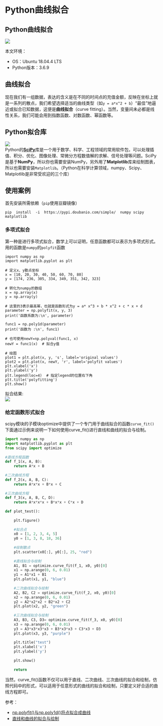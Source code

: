 # Python曲线拟合

## Python曲线拟合

![](https://s1.ax1x.com/2020/04/16/JkSI7F.png)


本文环境：
* OS：Ubuntu 18.04.4 LTS
* Python版本：3.6.9


## 曲线拟合
现在我们有一组数据，表达的含义是在不同的时间点的充值金额，反映在坐标上就是一系列的散点，我们希望选择适当的曲线类型（如`y = a*x^2 + b`）“最佳”地逼近或拟合已知数据，这便是**曲线拟合**（curve fitting）。当然，变量间未必都是线性关系，我们可能会用到指数函数、对数函数、幂函数等。

<!-- more -->

## Python拟合库
![](https://s1.ax1x.com/2020/04/16/Jkp7b8.png)  
Python的[**SciPy**](https://www.scipy.org/)库是一个用于数学、科学、工程领域的常用软件包，可以处理插值、积分、优化、图像处理、常微分方程数值解的求解、信号处理等问题。SciPy是基于**NumPy**，所以你也需要安装NumPy，另外用了**Matplotlib**库来绘制图表，所以也需要安装`Matplotlib`。（Python在科学计算领域，numpy、Scipy、Matplotlib是非常受欢迎的三个库）  


## 使用案例
首先安装所需依赖（`pip`使用豆瓣镜像）
```
pip  install  -i  https://pypi.doubanio.com/simple/  numpy scipy matplotlib
```

### 多项式拟合
第一种是进行多项式拟合，数学上可以证明，任意函数都可以表示为多项式形式。用的函数是`numpy`的`polyfit`函数
```
import numpy as np
import matplotlib.pyplot as plt

# 定义x、y散点坐标
x = [10, 20, 30, 40, 50, 60, 70, 80]
y = [174, 236, 305, 334, 349, 351, 342, 323]

# 转化为numpy的数组
x = np.array(x)
y = np.array(y)

# 这里的3表示最高幂，也就是函数形式为y = a* x^3 + b * x^2 + c * x + d
parameter = np.polyfit(x, y, 3)
print('函数系数为:\n', parameter)

func1 = np.poly1d(parameter)
print('函数为 :\n', func1)

# 也可使用newY=np.polyval(func1, x)
newY = func1(x)  # 拟合y值

# 绘图
plot1 = plt.plot(x, y, 's', label='original values')
plot2 = plt.plot(x, newY, 'r', label='polyfit values')
plt.xlabel('x')
plt.ylabel('y')
plt.legend(loc=4)  # 指定legend的位置右下角
plt.title('polyfitting')
plt.show()
```
拟合结果:  
![](https://s1.ax1x.com/2020/04/16/JktOn1.png)


### 给定函数形式拟合
scipy模块的子模块optimize中提供了一个专门用于曲线拟合的函数`curve_fit()`  
下面通过示例来说明一下如何使用curve_fit()进行直线和曲线的拟合与绘制。  
```python
import numpy as np
import matplotlib.pyplot as plt
from scipy import optimize
 
#直线方程函数
def f_1(x, A, B):
    return A*x + B
 
#二次曲线方程
def f_2(x, A, B, C):
    return A*x*x + B*x + C
 
#三次曲线方程
def f_3(x, A, B, C, D):
    return A*x*x*x + B*x*x + C*x + D
 
def plot_test():
 
    plt.figure()
 
    #拟合点
    x0 = [1, 2, 3, 4, 5]
    y0 = [1, 3, 8, 18, 36]
 
    #绘制散点
    plt.scatter(x0[:], y0[:], 25, "red")
 
    #直线拟合与绘制
    A1, B1 = optimize.curve_fit(f_1, x0, y0)[0]
    x1 = np.arange(0, 6, 0.01)
    y1 = A1*x1 + B1
    plt.plot(x1, y1, "blue")
 
    #二次曲线拟合与绘制
    A2, B2, C2 = optimize.curve_fit(f_2, x0, y0)[0]
    x2 = np.arange(0, 6, 0.01)
    y2 = A2*x2*x2 + B2*x2 + C2 
    plt.plot(x2, y2, "green")
 
    #三次曲线拟合与绘制
    A3, B3, C3, D3= optimize.curve_fit(f_3, x0, y0)[0]
    x3 = np.arange(0, 6, 0.01)
    y3 = A3*x3*x3*x3 + B3*x3*x3 + C3*x3 + D3 
    plt.plot(x3, y3, "purple")
 
    plt.title("test")
    plt.xlabel('x')
    plt.ylabel('y')
 
    plt.show()
 
    return
```

当然，curve_fit()函数不仅可以用于直线、二次曲线、三次曲线的拟合和绘制，仿照代码中的形式，可以适用于任意形式的曲线的拟合和绘制，只要定义好合适的曲线方程即可。




参考：
* [np.polyfit()与np.poly1d()将点拟合成曲线](https://drivingc.com/p/5af5ab892392ec35c23048e2)
* [直线和曲线的拟合与绘制](https://blog.csdn.net/guduruyu/article/details/70313176)
